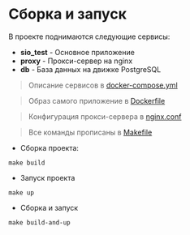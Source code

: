 # Сборка и запуск

В проекте поднимаются следующие сервисы:
- **sio_test** - Основное приложение
- **proxy** - Прокси-сервер на nginx
- **db** - База данных на движке PostgreSQL

> Описание сервисов в [docker-compose.yml](../docker-compose.yml)

> Образ самого приложение в [Dockerfile](../Dockerfile)

> Конфигурация прокси-сервера в [nginx.conf](../nginx.conf)

> Все команды прописаны в [Makefile](../Makefile)
- Сборка проекта:

```shell
make build
```

- Запуск проекта
```shell
make up
```

- Сборка и запуск
```shell
make build-and-up
```
